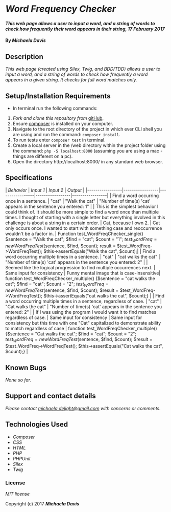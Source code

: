 # _Word Frequency Checker_

#### _This web page allows a user to input a word, and a string of words to check how frequently their word appears in their string, 17 February 2017_

#### By _**Michaela Davis**_


## Description

_This web page (created using Silex, Twig, and BDD/TDD) allows a user to input a word, and a string of words to check how frequently a word appears in a given string. It checks for full word matches only._

## Setup/Installation Requirements

* In terminal run the following commands:

1. _Fork and clone this repository from_ [gitHub](https://github.com/Michaela-Davis/php_word-frequency.git).
2. Ensure [composer](https://getcomposer.org/) is installed on your computer.
3. Navigate to the root directory of the project in which ever CLI shell you are using and run the command: `composer install`.
4. To run tests enter `composer test` in terminal.
4. Create a local server in the /web directory within the project folder using the command: `php -S localhost:8000` (assuming you are using a mac - things are different on a pc).
5. Open the directory http://localhost:8000/ in any standard web browser.

## Specifications

|    *Behavior*   |    *Input 1*    |    *Input 2*    |     *Output*    |
|-----------------|-----------------|-----------------|-----------------|-----------------|
| Find a word occurring once in a sentence.  | "cat" | "Walk the cat" | "Number of time(s) 'cat' appears in the sentence you entered: 1" |
| This is the simplest behavior I could think of. It should be more simple to find a word once than multiple times. I thought of starting with a single letter but everything involved in this challenge is about a string in a certain order.  | Cat, because I own 2. | Cat only occurs once. I wanted to start with something case and reoccurrence wouldn't be a factor in. | Function test_WordFreqChecker_single() $sentence = "Walk the cat"; $find = "cat"; $count = "1"; $test_WordFreq = new WordFreqTest($sentence, $find, $count); result = $test_WordFreq->WordFreqTest(); $this->assertEquals("Walk the cat", $count);|
| Find a word occurring multiple times in a sentence.  | "cat" | "cat walks the cat" | "Number of time(s) 'cat' appears in the sentence you entered: 2" |
| Seemed like the logical progression to find multiple occurrences next. | Same input for consistency | Funny mental image that is case-insensitive| function test_WordFreqChecker_multiple() {$sentence = "cat walks the cat"; $find = "cat"; $count = "2"; $test_WordFreq = new WordFreqTest($sentence, $find, $count); $result = $test_WordFreq->WordFreqTest(); $this->assertEquals("cat walks the cat", $count);} |
| Find a word occurring multiple times in a sentence, regardless of case.  | "cat" | "Cat walks the cat" | "Number of time(s) 'cat' appears in the sentence you entered: 2" |
| If I was using the program I would want it to find matches regardless of case.  | Same input for consistency | Same input for consistency but this time with one "Cat" capitalized to demonstrate ability to match regardless of case | function test_WordFreqChecker_multiple() {$sentence = "Cat walks the cat"; $find = "cat"; $count = "2"; $test_WordFreq = new WordFreqTest($sentence, $find, $count); $result = $test_WordFreq->WordFreqTest(); $this->assertEquals("Cat walks the cat", $count);} |


## Known Bugs

_None so far._

## Support and contact details

_Please contact michaela.delight@gmail.com with concerns or comments._

## Technologies Used

* _Composer_
* _CSS_
* _HTML_
* _PHP_
* _PHPUnit_
* _Silex_
* _Twig_

### License

*MIT license*

Copyright (c) 2017 **_Michaela Davis_**
